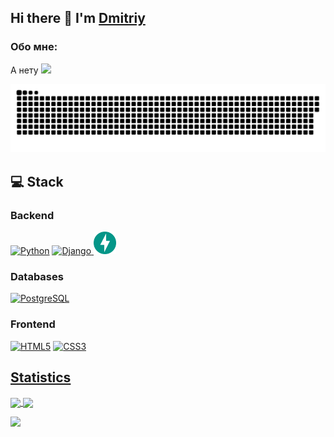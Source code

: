 ## Hi there 👋 I'm [Dmitriy](https://youtu.be/dQw4w9WgXcQ?si=WUydd-ol78ah0sAd)

### Обо мне:

А нету <img src="https://media.giphy.com/media/WUlplcMpOCEmTGBtBW/giphy.gif" width="30px"/>

<p align="center">
 <img width="600" src="assets/github-snake.svg" alt="snake"/>
</p>

## 💻 Stack

### Backend

<a href="https://www.python.org/" target="_blank" rel="noreferrer"><img src="https://raw.githubusercontent.com/danielcranney/readme-generator/main/public/icons/skills/python-colored.svg" width="36" height="36" alt="Python" /></a>
<a href="https://www.djangoproject.com/" target="_blank" rel="noreferrer"><img src="https://raw.githubusercontent.com/danielcranney/readme-generator/main/public/icons/skills/django-colored.svg" width="36" height="36" alt="Django" />
<a href="https://fastapi.tiangolo.com/tutorial/body/" target="_blank" rel="noreferrer"><img src="https://github.com/devicons/devicon/blob/master/icons/fastapi/fastapi-original.svg" width="36" height="36" alt="FastAPI" />
</a>


### Databases

<a href="https://www.postgresql.org/" target="_blank" rel="noreferrer"><img src="https://raw.githubusercontent.com/danielcranney/readme-generator/main/public/icons/skills/postgresql-colored.svg" width="36" height="36" alt="PostgreSQL" /></a>

### Frontend

<a href="https://developer.mozilla.org/en-US/docs/Glossary/HTML5" target="_blank" rel="noreferrer"><img src="https://raw.githubusercontent.com/danielcranney/readme-generator/main/public/icons/skills/html5-colored.svg" width="36" height="36" alt="HTML5" /></a>
<a href="https://www.w3.org/TR/CSS/#css" target="_blank" rel="noreferrer"><img src="https://raw.githubusercontent.com/danielcranney/readme-generator/main/public/icons/skills/css3-colored.svg" width="36" height="36" alt="CSS3" />

## Statistics

<span>
  <img align="center" src="https://github-readme-stats.vercel.app/api?username=XakepAnonim&theme=dracula&show_icons=true&count_private=true&hide_border=true&hide=stars" />
  <img align="center" src="https://github-readme-stats.vercel.app/api/top-langs/?username=XakepAnonim&theme=dracula&hide_border=true&layout=compact" />
</span>

![](https://komarev.com/ghpvc/?username=XakepAnonim&color=blueviolet&style=plastic)
